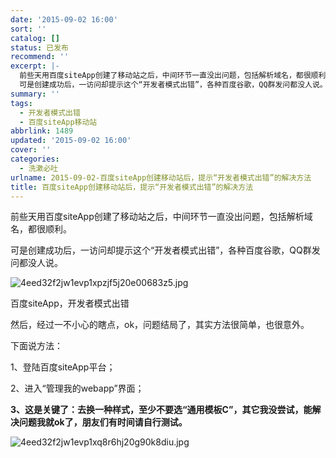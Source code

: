 ```yaml
---
date: '2015-09-02 16:00'
sort: ''
catalog: []
status: 已发布
recommend: ''
excerpt: |-
  前些天用百度siteApp创建了移动站之后，中间环节一直没出问题，包括解析域名，都很顺利。
  可是创建成功后，一访问却提示这个“开发者模式出错”，各种百度谷歌，QQ群发问都没人说。
summary: ''
tags:
  - 开发者模式出错
  - 百度siteApp移动站
abbrlink: 1489
updated: '2015-09-02 16:00'
cover: ''
categories:
  - 洗漱必吐
urlname: 2015-09-02-百度siteApp创建移动站后，提示“开发者模式出错”的解决方法
title: 百度siteApp创建移动站后，提示“开发者模式出错”的解决方法
---
```


前些天用百度siteApp创建了移动站之后，中间环节一直没出问题，包括解析域名，都很顺利。


可是创建成功后，一访问却提示这个“开发者模式出错”，各种百度谷歌，QQ群发问都没人说。


![4eed32f2jw1evp1xpzjf5j20e00683z5.jpg](http://ww3.sinaimg.cn/large/4eed32f2jw1evp1xpzjf5j20e00683z5.jpg)


百度siteApp，开发者模式出错


然后，经过一不小心的瞎点，ok，问题结局了，其实方法很简单，也很意外。


下面说方法：


1、登陆百度siteApp平台；


2、进入“管理我的webapp”界面；


**3、这是关键了：去换一种样式，至少不要选“通用模板C”，其它我没尝试，能解决问题我就ok了，朋友们有时间请自行测试。**


![4eed32f2jw1evp1xq8r6hj20g90k8diu.jpg](http://ww2.sinaimg.cn/large/4eed32f2jw1evp1xq8r6hj20g90k8diu.jpg)


